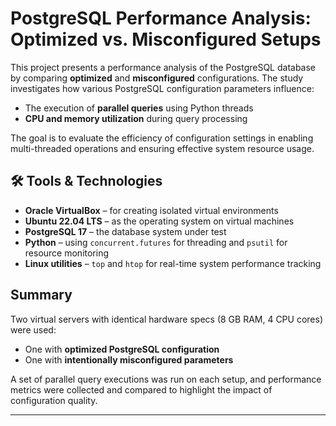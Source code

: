 # PostgreSQL Performance Analysis: Optimized vs. Misconfigured Setups

This project presents a performance analysis of the PostgreSQL database by comparing **optimized** and **misconfigured** configurations. The study investigates how various PostgreSQL configuration parameters influence:

- The execution of **parallel queries** using Python threads  
- **CPU and memory utilization** during query processing

The goal is to evaluate the efficiency of configuration settings in enabling multi-threaded operations and ensuring effective system resource usage.

## 🛠 Tools & Technologies

- **Oracle VirtualBox** – for creating isolated virtual environments  
- **Ubuntu 22.04 LTS** – as the operating system on virtual machines  
- **PostgreSQL 17** – the database system under test  
- **Python** – using `concurrent.futures` for threading and `psutil` for resource monitoring  
- **Linux utilities** – `top` and `htop` for real-time system performance tracking

##  Summary

Two virtual servers with identical hardware specs (8 GB RAM, 4 CPU cores) were used:
- One with **optimized PostgreSQL configuration**
- One with **intentionally misconfigured parameters**

A set of parallel query executions was run on each setup, and performance metrics were collected and compared to highlight the impact of configuration quality.

---


